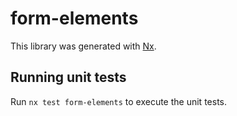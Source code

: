 # form-elements

This library was generated with [Nx](https://nx.dev).

## Running unit tests

Run `nx test form-elements` to execute the unit tests.
